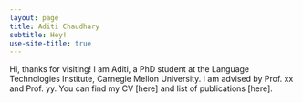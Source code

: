 ```yaml
---
layout: page
title: Aditi Chaudhary
subtitle: Hey!
use-site-title: true
---
```


Hi, thanks for visiting! I am Aditi, a PhD student at the Language Technologies Institute, Carnegie Mellon University.
I am advised by Prof. xx and Prof. yy. You can find my CV [here] and list of publications [here].

